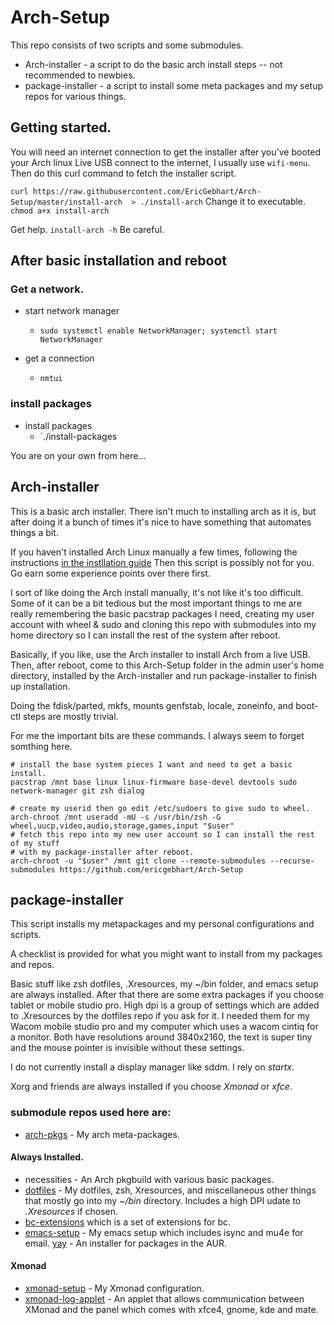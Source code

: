 # Arch-Setup 

This repo consists of two scripts and some submodules.

 * Arch-installer  - a script to do the basic arch install steps -- not recommended to newbies.
 * package-installer - a script to install some meta packages and my setup repos
 for various things. 

## Getting started.

 You will need an internet connection to get the installer after you've booted your 
 Arch linux Live USB connect to the internet, 
 I usually use `wifi-menu`.  Then do this curl command to fetch the installer script.
 
 `curl https://raw.githubusercontent.com/EricGebhart/Arch-Setup/master/install-arch  > ./install-arch`
 Change it to executable. `chmod a+x install-arch` 
 
 Get help.  `install-arch -h`  Be careful.
 
## After basic installation and reboot
 
### Get a network. 
 
 * start network manager 
   * `sudo systemctl enable NetworkManager; systemctl start NetworkManager`
 
 * get a connection
   * `nmtui`
   
### install packages

 * install packages
   * `./install-packages
 
You are on your own from here... 
 

 
## Arch-installer

 This is a basic arch installer. There isn't much to installing arch as it is,
 but after doing it a bunch of times it's nice to have something that automates things a bit.
 
 If you haven't installed Arch Linux manually a few times, following the instructions 
 [in the instllation guide](https://wiki.archlinux.org/index.php/Installation_guide#Localization)
 Then this script is possibly not for you.  Go earn some experience points over there first.
 
 I sort of like doing the Arch install manually, it's not like it's too difficult. 
 Some of it can be a bit tedious but the most
 important things to me are really remembering the basic pacstrap packages I need, 
 creating my user account with wheel & sudo and cloning this repo with submodules 
 into my home directory so I can install the rest of the system after reboot.
 
 Basically, if you like, use the Arch installer to install Arch from a live USB.
 Then, after reboot, come to this Arch-Setup folder in the admin user's home
 directory, installed by the Arch-installer and run package-installer to finish
 up installation.
 
 Doing the fdisk/parted, mkfs, mounts genfstab, locale, zoneinfo, and boot-ctl steps are
 mostly trivial.  
 
 For me the important bits are these commands. I always seem to forget somthing here.

    # install the base system pieces I want and need to get a basic install.
    pacstrap /mnt base linux linux-firmware base-devel devtools sudo network-manager git zsh dialog

    # create my userid then go edit /etc/sudoers to give sudo to wheel.
    arch-chroot /mnt useradd -mU -s /usr/bin/zsh -G wheel,uucp,video,audio,storage,games,input "$user"
    # fetch this repo into my new user account so I can install the rest of my stuff 
    # with my package-installer after reboot.
    arch-chroot -u "$user" /mnt git clone --remote-submodules --recurse-submodules https://github.com/ericgebhart/Arch-Setup
 
 
## package-installer
 
 This script installs my metapackages and my personal configurations and scripts.
 
 A checklist is provided for what you might want to install from my packages and repos.
 
 Basic stuff like zsh dotfiles, .Xresources, my ~/bin folder, and emacs setup are
 always installed. After that there are some extra packages if you choose tablet or
 mobile studio pro.  High dpi is a group of settings which are added to .Xresources
 by the dotfiles repo if you ask for it.  I needed them for my Wacom mobile studio pro
 and my computer which uses a wacom cintiq for a monitor. Both have resolutions around
 3840x2160, the text is super tiny and the mouse pointer is invisible without these settings.
 
 I do not currently install a display manager like sddm.  I rely on *startx*.
 
 Xorg and friends are always installed if you choose _Xmonad_ or _xfce_. 
 
### submodule repos used here are:
 
 * [arch-pkgs](http://github.com/ericgebhart/arch-pkgs) - My arch meta-packages.
 
#### Always Installed.
 
 * necessities  - An Arch pkgbuild with various basic packages.
 * [dotfiles](http://github.com/ericgebhart/dotfiles)  - My dotfiles, zsh, Xresources, and miscellaneous other things that mostly
   go into my _~/bin_ directory.  Includes a high DPI udate to _.Xresources_ if chosen.
 * [bc-extensions](http://github.com/ericgebhart/bc-extensions) which is a set of extensions for bc.
 * [emacs-setup](http://github.com/ericgebhart/emacs-setup) - My emacs setup which includes isync and mu4e for email.
   [yay](http://github.com/jguer/yay) - An installer for packages in the AUR.

#### Xmonad
 * [xmonad-setup](http://github.com/ericgebhart/xmonad-setup) - My Xmonad configuration.
 * [xmonad-log-applet](http://github.com/ericgebhart/xmonad-log-applet) - An applet that allows communication between XMonad and the panel
   which comes with xfce4, gnome, kde and mate.

 
 
